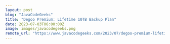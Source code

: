 ```yaml
---
layout: post
blog: "JavaCodeGeeks"
title: "Degoo Premium: Lifetime 10TB Backup Plan"
date: 2023-07-03T06:00:00Z
image: images/javacodegeeks.png
remote_url: "https://www.javacodegeeks.com/2023/07/degoo-premium-lifetime-10tb-backup-plan-4.html"
---
```

